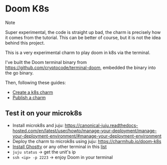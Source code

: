 # Doom K8s

> [!NOTE]  
> Super experimental, the code is straight up bad, the charm is precisely how it comes from the tutorial.
> This can be better of course, but it is not the idea behind this project.

This is a very experimental charm to play doom in k8s via the terminal.

I've built the Doom terminal binary from https://github.com/cryptocode/terminal-doom,
embedded the binary into the go binary.

Then, following these guides:
- [Create a k8s charm](https://canonical-charmcraft.readthedocs-hosted.com/en/stable/tutorial/write-your-first-kubernetes-charm-for-a-go-app/)
- [Publish a charm](https://ops.readthedocs.io/en/latest/tutorial/from-zero-to-hero-write-your-first-kubernetes-charm/publish-your-charm-on-charmhub.html)


## Test it on your microk8s

- Install microk8s and juju: https://canonical-juju.readthedocs-hosted.com/en/latest/user/howto/manage-your-deployment/manage-your-deployment-environment/#manage-your-deployment-environment
- Deploy the charm to microk8s using juju: https://charmhub.io/doom-k8s
- [Install Ghostty](https://snapcraft.io/ghostty) or any other terminal in this [list](https://github.com/cryptocode/terminal-doom?tab=readme-ov-file#where-does-it-run)
- `juju status` -> get the unit's ip
- `ssh <ip> -p 2223` -> enjoy Doom in your terminal
